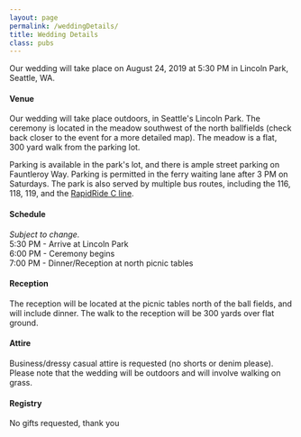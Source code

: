 ```yaml
---
layout: page
permalink: /weddingDetails/
title: Wedding Details
class: pubs
---
```


<head>
  <!-- Global site tag (gtag.js) - Google Analytics -->
  <script async src="https://www.googletagmanager.com/gtag/js?id=UA-140670048-1"></script>
  <script>
    window.dataLayer = window.dataLayer || [];
    function gtag(){dataLayer.push(arguments);}
    gtag('js', new Date());

    gtag('config', 'UA-140670048-1');
  </script>
</head>

<p>
  Our wedding will take place on August 24, 2019 at 5:30 PM in Lincoln Park, Seattle, WA.
</p>
<p>
<h4>Venue</h4>
Our wedding will take place outdoors, in Seattle's Lincoln Park. The ceremony is located in the meadow southwest of the north ballfields (check back closer to the event for a more detailed map). The meadow is a flat, 300 yard walk from the parking lot.
</p>
<p>
Parking is available in the park's lot, and there is ample street parking on Fauntleroy Way. Parking is permitted in the ferry waiting lane after 3 PM on Saturdays. The park is also served by multiple bus routes, including the 116, 118, 119, and the <a href="https://kingcounty.gov/depts/transportation/metro/schedules-maps/c-line.aspx" target="_blank">RapidRide C line</a>.
</p>

<p>
<h4>Schedule</h4>
<i>Subject to change.</i><br>
5:30 PM - Arrive at Lincoln Park<br>
6:00 PM - Ceremony begins<br>
7:00 PM - Dinner/Reception at north picnic tables
</p>

<p>
<h4>Reception</h4>
The reception will be located at the picnic tables north of the ball fields, and will include dinner. The walk to the reception will be 300 yards over flat ground.
</p>

<p>
<h4>Attire</h4>
Business/dressy casual attire is requested (no shorts or denim please). Please note that the wedding will be outdoors and will involve walking on grass.
</p>

<p>
<h4>Registry</h4>
No gifts requested, thank you
</p>